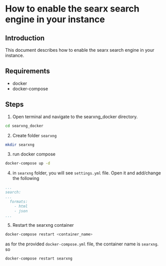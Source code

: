 # How to enable the searx search engine in your instance

## Introduction

This document describes how to enable the searx search engine in your instance.

## Requirements

- docker
- docker-compose

## Steps

1. Open terminal and navigate to the searxng_docker directory.
```bash
cd searxng_docker
```

2. Create folder `searxng`
```bash
mkdir searxng
```

3. run docker compose
```bash
docker-compose up -d
```

4. in `searxng` folder, you will see `settings.yml` file. Open it and add/change the following
```yaml
...
search:
...
  formats:
    - html
    - json
...
```

5. Restart the searxng container
```bash
docker-compose restart <container_name>
```

as for the provided `docker-compose.yml` file, the container name is `searxng`. so
```bash
docker-compose restart searxng
```